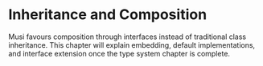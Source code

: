 # Inheritance and Composition

Musi favours composition through interfaces instead of traditional class inheritance. This chapter will explain embedding, default implementations, and interface extension once the type system chapter is complete.
